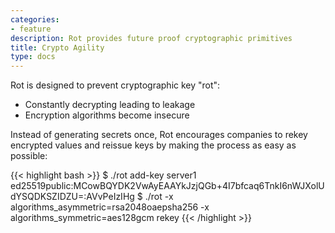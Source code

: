 ```yaml
---
categories:
- feature
description: Rot provides future proof cryptographic primitives
title: Crypto Agility
type: docs
---
```


Rot is designed to prevent cryptographic key "rot":

- Constantly decrypting leading to leakage
- Encryption algorithms become insecure

Instead of generating secrets once, Rot encourages companies to rekey encrypted values and reissue keys by making the process as easy as possible:

{{< highlight bash >}}
$ ./rot add-key server1 ed25519public:MCowBQYDK2VwAyEAAYkJzjQGb+4I7bfcaq6TnkI6nWJXolUdYSQDKSZIDZU=:AVvPeIzIHg
$ ./rot -x algorithms_asymmetric=rsa2048oaepsha256 -x algorithms_symmetric=aes128gcm rekey
{{< /highlight >}}
